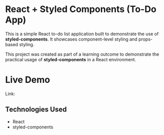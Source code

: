 # React + Styled Components (To-Do App)

This is a simple React to-do list application built to demonstrate the use of **styled-components**. It showcases component-level styling and props-based styling.

This project was created as part of a learning outcome to demonstrate the practical usage of **styled-components** in a React environment.

# Live Demo
Link: 

## Technologies Used
- React
- styled-components

